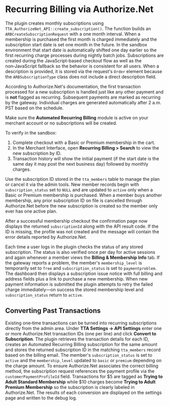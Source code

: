 # Recurring Billing via Authorize.Net

The plugin creates monthly subscriptions using `TTA_AuthorizeNet_API::create_subscription()`. The function builds an `ARBCreateSubscriptionRequest` with a one month interval. When a membership is purchased the first month is charged immediately and the subscription start date is set one month in the future. In the sandbox environment that start date is automatically shifted one day earlier so the first recurring charge processes during nightly batch jobs. Subscriptions are created during the JavaScript-based checkout flow as well as the non‑JavaScript fallback so the behavior is consistent for all users. When a description is provided, it is stored via the request's `Order` element because the `ARBSubscriptionType` class does not include a direct description field.

According to Authorize.Net's documentation, the first transaction processed for a new subscription is handled just like any other payment and is **not** flagged as recurring. Subsequent payments are marked as recurring by the gateway. Individual charges are generated automatically after 2 a.m. PST based on the schedule.

Make sure the **Automated Recurring Billing** module is active on your merchant account or no subscriptions will be created.

To verify in the sandbox:

1. Complete checkout with a Basic or Premium membership in the cart.
2. In the Merchant Interface, open **Recurring Billing > Search** to view the new subscription by ID.
3. Transaction history will show the initial payment (if the start date is the same day it may post the next business day) followed by monthly charges.

Use the subscription ID stored in the `tta_members` table to manage the plan or cancel it via the admin tools. New member records begin with `subscription_status` set to `NULL` and are updated to `active` only when a Basic or Premium membership is purchased. When a member buys another membership, any prior subscription ID on file is cancelled through Authorize.Net before the new subscription is created so the member only ever has one active plan.

After a successful membership checkout the confirmation page now displays the returned
`subscriptionId` along with the API result code. If the ID is missing, the profile
was not created and the message will contain the error details reported by
Authorize.Net.

Each time a user logs in the plugin checks the status of any stored subscription.
The status is also verified once per day for active sessions and again whenever a
member views the **Billing & Membership Info** tab. If the gateway reports a
problem, the member's `membership_level` is temporarily set to `free` and
`subscription_status` is set to `paymentproblem`. The dashboard then displays a
subscription issue notice with full billing and address fields plus a link to purchase a new membership.
When new payment information is submitted the plugin attempts to retry the failed charge immediately—on success the stored
membership level and `subscription_status` return to `active`.

## Converting Past Transactions

Existing one‑time transactions can be turned into recurring subscriptions
directly from the admin area. Under **TTA Settings → API Settings** enter one or
more Authorize.Net transaction IDs (one per line) and click **Convert to
Subscription**. The plugin retrieves the transaction details for each ID,
creates an Automated Recurring Billing subscription for the same amount and
stores the returned subscription ID in the matching `tta_members` record based
on the billing email. The member's `subscription_status` is set to `active` and
the `membership_level` updated to `basic` or `premium` depending on the charge
amount. To ensure Authorize.Net associates the correct billing method, the
subscription request references the payment profile via the
`customerPaymentProfileId` field.
Transactions for $5 are tagged as **Trying to Adult Standard Membership** while $10
charges become **Trying to Adult Premium Membership** so the subscription is
clearly labeled in Authorize.Net. The results of each conversion are displayed
on the settings page and written to the debug log.

